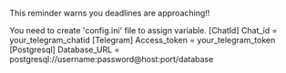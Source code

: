 This reminder warns you deadlines are approaching!!

You need to create 'config.ini' file to assign variable.
[ChatId]
Chat_id = your_telegram_chatid
[Telegram]
Access_token = your_telegram_token
[Postgresql]
Database_URL = postgresql://username:password@host:port/database